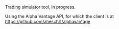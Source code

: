 Trading simulator tool, in progress.

Using the Alpha Vantage API, for which the client is at https://github.com/aheschl1/alphavantage